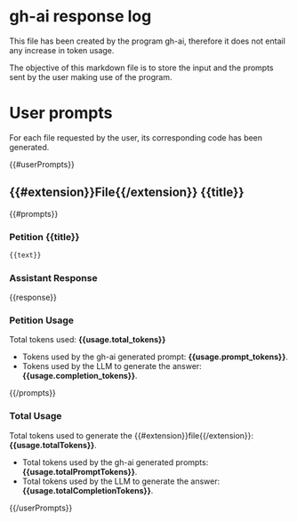 # gh-ai response log 

This file has been created by the program gh-ai, therefore it does not entail any increase in token usage.  

The objective of this markdown file is to store the input and the prompts sent by the user making use of the program. 

# User prompts 

For each file requested by the user, its corresponding code has been generated. 

{{#userPrompts}}
## {{#extension}}File{{/extension}} {{title}}

{{#prompts}}
### Petition {{title}}

```md
{{text}}
```

### Assistant Response

{{response}}

### Petition Usage

Total tokens used: **{{usage.total_tokens}}**
* Tokens used by the gh-ai generated prompt: **{{usage.prompt_tokens}}**.  
* Tokens used by the LLM to generate the answer: **{{usage.completion_tokens}}**.

{{/prompts}}
### Total Usage

Total tokens used to generate the {{#extension}}file{{/extension}}: **{{usage.totalTokens}}**.
* Total tokens used by the gh-ai generated prompts: **{{usage.totalPromptTokens}}**.  
* Total tokens used by the LLM to generate the answer: **{{usage.totalCompletionTokens}}**.

{{/userPrompts}}